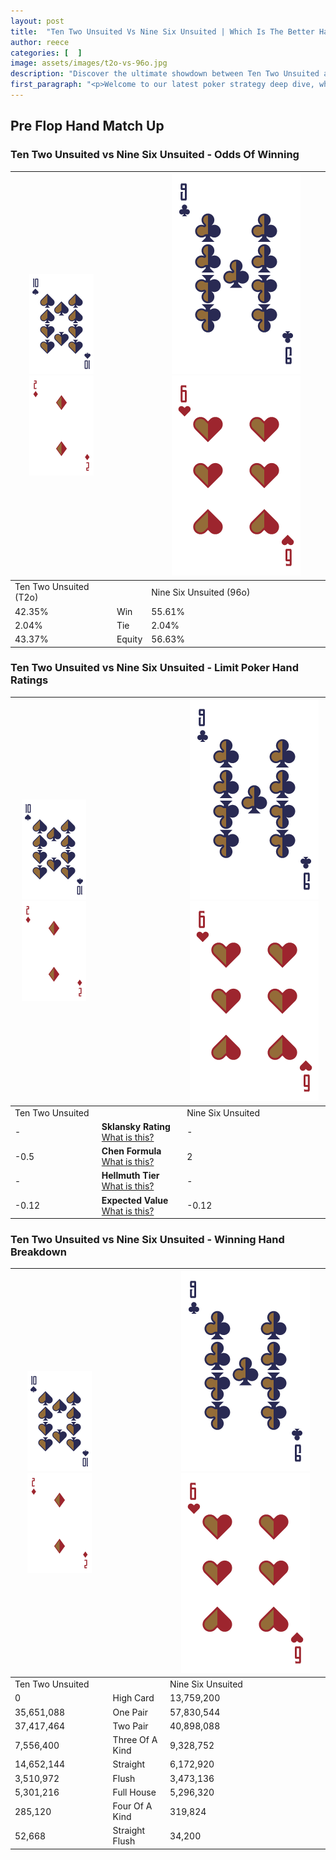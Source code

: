 ```yaml
---
layout: post
title:  "Ten Two Unsuited Vs Nine Six Unsuited | Which Is The Better Hand In Poker? A Complete Guide"
author: reece
categories: [  ]
image: assets/images/t2o-vs-96o.jpg
description: "Discover the ultimate showdown between Ten Two Unsuited and Nine Six Unsuited in poker! Uncover the odds, strategies, and scenarios where one hand triumphs over the other. Get ready to up your poker game with this thrilling analysis."
first_paragraph: "<p>Welcome to our latest poker strategy deep dive, where we're pitting two distinct hands against each other in a high-stakes showdown: Ten Two Unsuited vs Nine Six Unsuited.</p><p>In the dynamic world of poker, every decision counts, and knowing which hand holds the upper hand is key to your success at the table.</p><p>In this article, we'll dissect these two hands, explore the scenarios where one dominates the other, and equip you with the knowledge to make strategic choices that can tip the odds in your favor.</p><p>Get ready to unravel the intriguing dynamics of these poker hands and elevate your game to new heights.</p>"
---
```




[comment]: # (sp0)

## Pre Flop Hand Match Up

<div class="table hand-ratings" markdown="1"> 



### Ten Two Unsuited vs Nine Six Unsuited - Odds Of Winning


    
| ![image info](assets/images/hand1/T.png) ![image info](assets/images/hand1/2o.png) |  | ![image info](assets/images/hand2/9.png) ![image info](assets/images/hand2/6o.png) |
| -------- | -------- | -------- |
| Ten Two Unsuited (T2o) |  | Nine Six Unsuited (96o) |
| 42.35% | Win | 55.61% |
| 2.04% | Tie | 2.04% |
| 43.37% | Equity | 56.63% |




[comment]: # (sp1)



### Ten Two Unsuited vs Nine Six Unsuited - Limit Poker Hand Ratings


    
| ![image info](assets/images/hand1/T.png) ![image info](assets/images/hand1/2o.png) |  | ![image info](assets/images/hand2/9.png) ![image info](assets/images/hand2/6o.png) |
| -------- | -------- | -------- |
| Ten Two Unsuited |  | Nine Six Unsuited |
| - | **Sklansky Rating** [What is this?](/sklansky-rating-explained) | - |
| -0.5 | **Chen Formula** [What is this?](/chen-formula-explained) | 2 |
| - | **Hellmuth Tier** [What is this?](/Hellmuth-tier-explained) | - |
| -0.12 | **Expected Value** [What is this?](/expected-value-explained) | -0.12 |




[comment]: # (sp2)



### Ten Two Unsuited vs Nine Six Unsuited - Winning Hand Breakdown


    
| ![image info](assets/images/hand1/T.png) ![image info](assets/images/hand1/2o.png) |  | ![image info](assets/images/hand2/9.png) ![image info](assets/images/hand2/6o.png) |
| -------- | -------- | -------- |
| Ten Two Unsuited |  | Nine Six Unsuited |
| 0 | High Card | 13,759,200 |
| 35,651,088 | One Pair | 57,830,544 |
| 37,417,464 | Two Pair | 40,898,088 |
| 7,556,400 | Three Of A Kind | 9,328,752 |
| 14,652,144 | Straight | 6,172,920 |
| 3,510,972 | Flush | 3,473,136 |
| 5,301,216 | Full House | 5,296,320 |
| 285,120 | Four Of A Kind | 319,824 |
| 52,668 | Straight Flush | 34,200 |




[comment]: # (sp3)



</div>

[comment]: # (sp4)



[comment]: # (sp5)

